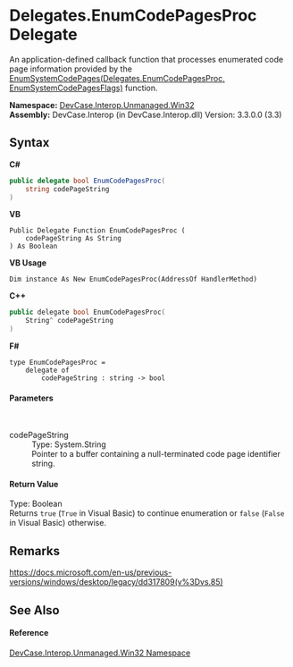 # Delegates.EnumCodePagesProc Delegate
 

An application-defined callback function that processes enumerated code page information provided by the <a href="M_DevCase_Interop_Unmanaged_Win32_NativeMethods_EnumSystemCodePages">EnumSystemCodePages(Delegates.EnumCodePagesProc, EnumSystemCodePagesFlags)</a> function.

**Namespace:**&nbsp;<a href="N_DevCase_Interop_Unmanaged_Win32">DevCase.Interop.Unmanaged.Win32</a><br />**Assembly:**&nbsp;DevCase.Interop (in DevCase.Interop.dll) Version: 3.3.0.0 (3.3)

## Syntax

**C#**<br />
``` C#
public delegate bool EnumCodePagesProc(
	string codePageString
)
```

**VB**<br />
``` VB
Public Delegate Function EnumCodePagesProc ( 
	codePageString As String
) As Boolean
```

**VB Usage**<br />
``` VB Usage
Dim instance As New EnumCodePagesProc(AddressOf HandlerMethod)
```

**C++**<br />
``` C++
public delegate bool EnumCodePagesProc(
	String^ codePageString
)
```

**F#**<br />
``` F#
type EnumCodePagesProc = 
    delegate of 
        codePageString : string -> bool
```


#### Parameters
&nbsp;<dl><dt>codePageString</dt><dd>Type: System.String<br />Pointer to a buffer containing a null-terminated code page identifier string.</dd></dl>

#### Return Value
Type: Boolean<br />Returns `true` (`True` in Visual Basic) to continue enumeration or `false` (`False` in Visual Basic) otherwise.

## Remarks
<a href="https://docs.microsoft.com/en-us/previous-versions/windows/desktop/legacy/dd317809(v%3Dvs.85)" target="_blank">https://docs.microsoft.com/en-us/previous-versions/windows/desktop/legacy/dd317809(v%3Dvs.85)</a>

## See Also


#### Reference
<a href="N_DevCase_Interop_Unmanaged_Win32">DevCase.Interop.Unmanaged.Win32 Namespace</a><br />